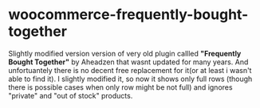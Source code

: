 # woocommerce-frequently-bought-together
Slightly modified version version of very old plugin callled **"Frequently Bought Together"** by Aheadzen that wasnt updated for many years. And unfortuantely there is no decent free replacement for it(or at least i wasn't able to find it). I slightly modified it, so now it shows only full rows (though there is possible cases when only row might be not full) and ignores "private" and "out of stock" products.
